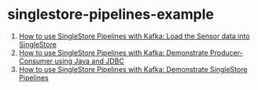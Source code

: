 # singlestore-pipelines-example

1. [How to use SingleStore Pipelines with Kafka: Load the Sensor data into SingleStore](https://medium.com/@VeryFatBoy/how-to-use-singlestore-pipelines-with-kafka-db2434ef05ed)
2. [How to use SingleStore Pipelines with Kafka: Demonstrate Producer-Consumer using Java and JDBC](https://medium.com/@VeryFatBoy/how-to-use-singlestore-pipelines-with-kafka-7cf42dbbe7c9)
3. [How to use SingleStore Pipelines with Kafka: Demonstrate SingleStore Pipelines](https://medium.com/@VeryFatBoy/how-to-use-singlestore-pipelines-with-kafka-a86df67e48ec)
